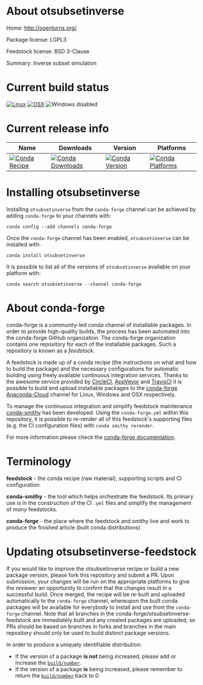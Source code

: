 About otsubsetinverse
=====================

Home: http://openturns.org/

Package license: LGPL3

Feedstock license: BSD 3-Clause

Summary: Inverse subset simulation



Current build status
====================

[![Linux](https://img.shields.io/circleci/project/github/conda-forge/otsubsetinverse-feedstock/master.svg?label=Linux)](https://circleci.com/gh/conda-forge/otsubsetinverse-feedstock)
[![OSX](https://img.shields.io/travis/conda-forge/otsubsetinverse-feedstock/master.svg?label=macOS)](https://travis-ci.org/conda-forge/otsubsetinverse-feedstock)
![Windows disabled](https://img.shields.io/badge/Windows-disabled-lightgrey.svg)

Current release info
====================

| Name | Downloads | Version | Platforms |
| --- | --- | --- | --- |
| [![Conda Recipe](https://img.shields.io/badge/recipe-otsubsetinverse-green.svg)](https://anaconda.org/conda-forge/otsubsetinverse) | [![Conda Downloads](https://img.shields.io/conda/dn/conda-forge/otsubsetinverse.svg)](https://anaconda.org/conda-forge/otsubsetinverse) | [![Conda Version](https://img.shields.io/conda/vn/conda-forge/otsubsetinverse.svg)](https://anaconda.org/conda-forge/otsubsetinverse) | [![Conda Platforms](https://img.shields.io/conda/pn/conda-forge/otsubsetinverse.svg)](https://anaconda.org/conda-forge/otsubsetinverse) |

Installing otsubsetinverse
==========================

Installing `otsubsetinverse` from the `conda-forge` channel can be achieved by adding `conda-forge` to your channels with:

```
conda config --add channels conda-forge
```

Once the `conda-forge` channel has been enabled, `otsubsetinverse` can be installed with:

```
conda install otsubsetinverse
```

It is possible to list all of the versions of `otsubsetinverse` available on your platform with:

```
conda search otsubsetinverse --channel conda-forge
```


About conda-forge
=================

conda-forge is a community-led conda channel of installable packages.
In order to provide high-quality builds, the process has been automated into the
conda-forge GitHub organization. The conda-forge organization contains one repository
for each of the installable packages. Such a repository is known as a *feedstock*.

A feedstock is made up of a conda recipe (the instructions on what and how to build
the package) and the necessary configurations for automatic building using freely
available continuous integration services. Thanks to the awesome service provided by
[CircleCI](https://circleci.com/), [AppVeyor](https://www.appveyor.com/)
and [TravisCI](https://travis-ci.org/) it is possible to build and upload installable
packages to the [conda-forge](https://anaconda.org/conda-forge)
[Anaconda-Cloud](https://anaconda.org/) channel for Linux, Windows and OSX respectively.

To manage the continuous integration and simplify feedstock maintenance
[conda-smithy](https://github.com/conda-forge/conda-smithy) has been developed.
Using the ``conda-forge.yml`` within this repository, it is possible to re-render all of
this feedstock's supporting files (e.g. the CI configuration files) with ``conda smithy rerender``.

For more information please check the [conda-forge documentation](https://conda-forge.org/docs/).

Terminology
===========

**feedstock** - the conda recipe (raw material), supporting scripts and CI configuration.

**conda-smithy** - the tool which helps orchestrate the feedstock.
                   Its primary use is in the construction of the CI ``.yml`` files
                   and simplify the management of *many* feedstocks.

**conda-forge** - the place where the feedstock and smithy live and work to
                  produce the finished article (built conda distributions)


Updating otsubsetinverse-feedstock
==================================

If you would like to improve the otsubsetinverse recipe or build a new
package version, please fork this repository and submit a PR. Upon submission,
your changes will be run on the appropriate platforms to give the reviewer an
opportunity to confirm that the changes result in a successful build. Once
merged, the recipe will be re-built and uploaded automatically to the
`conda-forge` channel, whereupon the built conda packages will be available for
everybody to install and use from the `conda-forge` channel.
Note that all branches in the conda-forge/otsubsetinverse-feedstock are
immediately built and any created packages are uploaded, so PRs should be based
on branches in forks and branches in the main repository should only be used to
build distinct package versions.

In order to produce a uniquely identifiable distribution:
 * If the version of a package **is not** being increased, please add or increase
   the [``build/number``](https://conda.io/docs/user-guide/tasks/build-packages/define-metadata.html#build-number-and-string).
 * If the version of a package **is** being increased, please remember to return
   the [``build/number``](https://conda.io/docs/user-guide/tasks/build-packages/define-metadata.html#build-number-and-string)
   back to 0.
